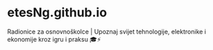 # etesNg.github.io
Radionice za osnovnoškolce | Upoznaj svijet tehnologije, elektronike i ekonomije kroz igru i praksu 🎓⚡
